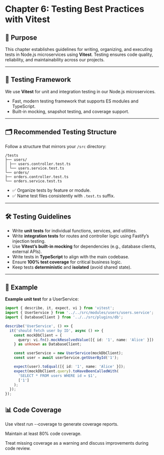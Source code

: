 # Chapter 6: Testing Best Practices with Vitest

## 🎯 Purpose

This chapter establishes guidelines for writing, organizing, and executing tests in Node.js microservices using **Vitest**. Testing ensures code quality, reliability, and maintainability across our projects.

---

## 🧪 Testing Framework

We use **Vitest** for unit and integration testing in our Node.js microservices.

- Fast, modern testing framework that supports ES modules and TypeScript.
- Built-in mocking, snapshot testing, and coverage support.

---

## 🗂️ Recommended Testing Structure

Follow a structure that mirrors your `/src` directory:

```
/tests
├── users/
│ ├── users.controller.test.ts
│ └── users.service.test.ts
└── orders/
├── orders.controller.test.ts
└── orders.service.test.ts
```

- ✅ Organize tests by feature or module.
- ✅ Name test files consistently with `.test.ts` suffix.

---

## 🛠️ Testing Guidelines

- Write **unit tests** for individual functions, services, and utilities.
- Write **integration tests** for routes and controller logic using Fastify’s injection testing.
- Use **Vitest’s built-in mocking** for dependencies (e.g., database clients, external APIs).
- Write tests in **TypeScript** to align with the main codebase.
- Ensure **100% test coverage** for critical business logic.
- Keep tests **deterministic** and **isolated** (avoid shared state).

---

## 🔧 Example

**Example unit test** for a UserService:

```typescript
import { describe, it, expect, vi } from 'vitest';
import { UserService } from '../../src/modules/users/users.service';
import { DatabaseClient } from '../../src/plugins/db';

describe('UserService', () => {
  it('should fetch user by ID', async () => {
    const mockDbClient = {
      query: vi.fn().mockResolvedValue([{ id: '1', name: 'Alice' }])
    } as unknown as DatabaseClient;

    const userService = new UserService(mockDbClient);
    const user = await userService.getUserById('1');

    expect(user).toEqual([{ id: '1', name: 'Alice' }]);
    expect(mockDbClient.query).toHaveBeenCalledWith(
      'SELECT * FROM users WHERE id = $1',
      ['1']
    );
  });
});
```

## 📊 Code Coverage
Use vitest run --coverage to generate coverage reports.

Maintain at least 80% code coverage.

Treat missing coverage as a warning and discuss improvements during code review.
